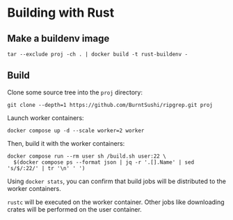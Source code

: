 # Building with Rust

## Make a buildenv image

```shell
tar --exclude proj -ch . | docker build -t rust-buildenv -
```

## Build

Clone some source tree into the `proj` directory:

```shell
git clone --depth=1 https://github.com/BurntSushi/ripgrep.git proj
```

Launch worker containers:

```shell
docker compose up -d --scale worker=2 worker
```

Then, build it with the worker containers:

```shell
docker compose run --rm user sh /build.sh user:22 \
  $(docker compose ps --format json | jq -r '.[].Name' | sed 's/$/:22/' | tr '\n' ' ')
```

Using `docker stats`, you can confirm that build jobs will be distributed to the worker containers.

`rustc` will be executed on the worker container.  Other jobs like downloading crates will be
performed on the user container.
